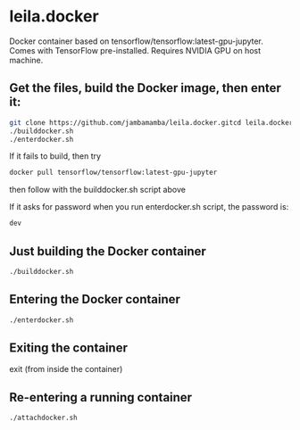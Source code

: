 # leila.docker
Docker container based on tensorflow/tensorflow:latest-gpu-jupyter.
Comes with TensorFlow pre-installed.
Requires NVIDIA GPU on host machine.

## Get the files, build the Docker image, then enter it:
```bash
git clone https://github.com/jambamamba/leila.docker.gitcd leila.docker
./builddocker.sh
./enterdocker.sh
```
If it fails to build, then try 
```bash
docker pull tensorflow/tensorflow:latest-gpu-jupyter
```
then follow with the builddocker.sh script above

If it asks for password when you run enterdocker.sh script, the password is:
```bash
dev
```


## Just building the Docker container
```bash
./builddocker.sh
```

## Entering the Docker container
```bash
./enterdocker.sh
```

## Exiting the container
exit 
(from inside the container)

## Re-entering a running container
```bash
./attachdocker.sh
```

